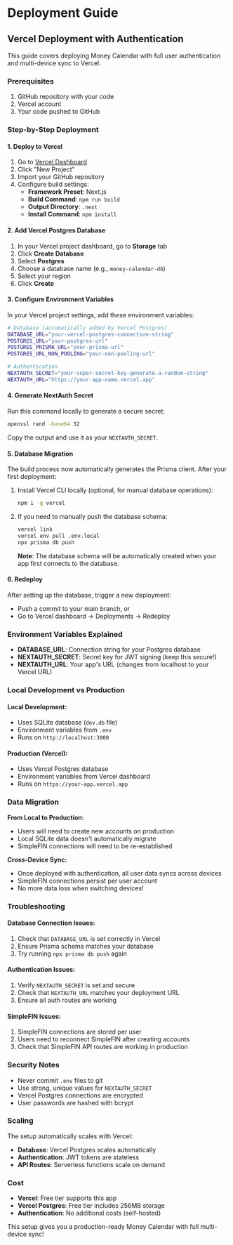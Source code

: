 # Deployment Guide

## Vercel Deployment with Authentication

This guide covers deploying Money Calendar with full user authentication and multi-device sync to Vercel.

### Prerequisites

1. GitHub repository with your code
2. Vercel account
3. Your code pushed to GitHub

### Step-by-Step Deployment

#### 1. Deploy to Vercel

1. Go to [Vercel Dashboard](https://vercel.com/dashboard)
2. Click "New Project"
3. Import your GitHub repository
4. Configure build settings:
   - **Framework Preset**: Next.js
   - **Build Command**: `npm run build`
   - **Output Directory**: `.next`
   - **Install Command**: `npm install`

#### 2. Add Vercel Postgres Database

1. In your Vercel project dashboard, go to **Storage** tab
2. Click **Create Database**
3. Select **Postgres**
4. Choose a database name (e.g., `money-calendar-db`)
5. Select your region
6. Click **Create**

#### 3. Configure Environment Variables

In your Vercel project settings, add these environment variables:

```bash
# Database (automatically added by Vercel Postgres)
DATABASE_URL="your-vercel-postgres-connection-string"
POSTGRES_URL="your-postgres-url"
POSTGRES_PRISMA_URL="your-prisma-url"
POSTGRES_URL_NON_POOLING="your-non-pooling-url"

# Authentication
NEXTAUTH_SECRET="your-super-secret-key-generate-a-random-string"
NEXTAUTH_URL="https://your-app-name.vercel.app"
```

#### 4. Generate NextAuth Secret

Run this command locally to generate a secure secret:

```bash
openssl rand -base64 32
```

Copy the output and use it as your `NEXTAUTH_SECRET`.

#### 5. Database Migration

The build process now automatically generates the Prisma client. After your first deployment:

1. Install Vercel CLI locally (optional, for manual database operations):
   ```bash
   npm i -g vercel
   ```

2. If you need to manually push the database schema:
   ```bash
   vercel link
   vercel env pull .env.local
   npx prisma db push
   ```

   **Note**: The database schema will be automatically created when your app first connects to the database.

#### 6. Redeploy

After setting up the database, trigger a new deployment:
- Push a commit to your main branch, or
- Go to Vercel dashboard → Deployments → Redeploy

### Environment Variables Explained

- **DATABASE_URL**: Connection string for your Postgres database
- **NEXTAUTH_SECRET**: Secret key for JWT signing (keep this secure!)
- **NEXTAUTH_URL**: Your app's URL (changes from localhost to your Vercel URL)

### Local Development vs Production

#### Local Development:
- Uses SQLite database (`dev.db` file)
- Environment variables from `.env`
- Runs on `http://localhost:3000`

#### Production (Vercel):
- Uses Vercel Postgres database
- Environment variables from Vercel dashboard
- Runs on `https://your-app.vercel.app`

### Data Migration

**From Local to Production:**
- Users will need to create new accounts on production
- Local SQLite data doesn't automatically migrate
- SimpleFIN connections will need to be re-established

**Cross-Device Sync:**
- Once deployed with authentication, all user data syncs across devices
- SimpleFIN connections persist per user account
- No more data loss when switching devices!

### Troubleshooting

#### Database Connection Issues:
1. Check that `DATABASE_URL` is set correctly in Vercel
2. Ensure Prisma schema matches your database
3. Try running `npx prisma db push` again

#### Authentication Issues:
1. Verify `NEXTAUTH_SECRET` is set and secure
2. Check that `NEXTAUTH_URL` matches your deployment URL
3. Ensure all auth routes are working

#### SimpleFIN Issues:
1. SimpleFIN connections are stored per user
2. Users need to reconnect SimpleFIN after creating accounts
3. Check that SimpleFIN API routes are working in production

### Security Notes

- Never commit `.env` files to git
- Use strong, unique values for `NEXTAUTH_SECRET`
- Vercel Postgres connections are encrypted
- User passwords are hashed with bcrypt

### Scaling

The setup automatically scales with Vercel:
- **Database**: Vercel Postgres scales automatically
- **Authentication**: JWT tokens are stateless
- **API Routes**: Serverless functions scale on demand

### Cost

- **Vercel**: Free tier supports this app
- **Vercel Postgres**: Free tier includes 256MB storage
- **Authentication**: No additional costs (self-hosted)

This setup gives you a production-ready Money Calendar with full multi-device sync!
